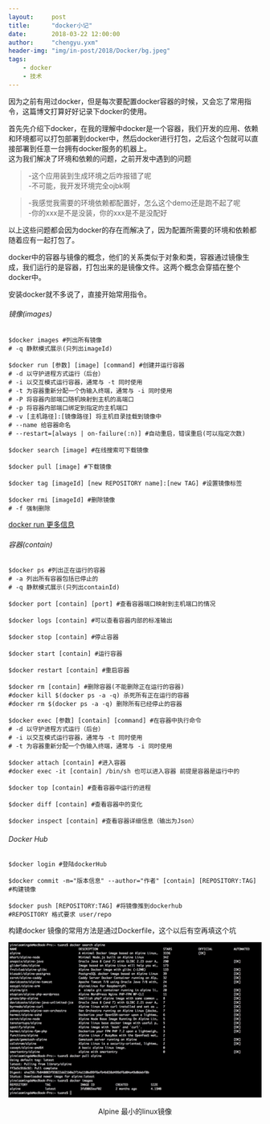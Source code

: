 ```yaml
---
layout:     post
title:      "docker小记"
date:       2018-03-22 12:00:00
author:     "chengyu.yxm"
header-img: "img/in-post/2018/Docker/bg.jpeg"
tags:
    - docker
    - 技术
---
```


因为之前有用过docker，但是每次要配置docker容器的时候，又会忘了常用指令，这篇博文打算好好记录下docker的使用。  
  
首先先介绍下docker，在我的理解中docker是一个容器，我们开发的应用、依赖和环境都可以打包部署到docker中，然后docker进行打包，之后这个包就可以直接部署到任意一台拥有docker服务的机器上。  
这为我们解决了环境和依赖的问题，之前开发中遇到的问题  
>   -这个应用装到生成环境之后咋报错了呢  
>   -不可能，我开发环境完全ojbk啊
  
>   -我感觉我需要的环境依赖都配置好，怎么这个demo还是跑不起了呢  
>   -你的xxx是不是没装，你的xxx是不是没配好  

以上这些问题都会因为docker的存在而解决了，因为配置所需要的环境和依赖都随着应有一起打包了。

docker中的容器与镜像的概念，他们的关系类似于对象和类，容器通过镜像生成，我们运行的是容器，打包出来的是镜像文件。这两个概念会穿插在整个docker中。

安装docker就不多说了，直接开始常用指令。  
###### 镜像(images)
```
$docker images #列出所有镜像
# -q 静默模式展示(只列出imageId)

$docker run [参数] [image] [command] #创建并运行容器
# -d 以守护进程方式运行（后台）
# -i 以交互模式运行容器，通常与 -t 同时使用
# -t 为容器重新分配一个伪输入终端，通常与 -i 同时使用
# -P 将容器内部端口随机映射到主机的高端口
# -p 将容器内部端口绑定到指定的主机端口
# -v [主机路径]:[镜像路径] 将主机目录挂载到镜像中
# --name 给容器命名
# --restart=[always | on-failure(:n)] #自动重启，错误重启(可以指定次数)

$docker search [image] #在线搜索可下载镜像

$docker pull [image] #下载镜像

$docker tag [imageId] [new REPOSITORY name]:[new TAG] #设置镜像标签

$docker rmi [imageId] #删除镜像
# -f 强制删除
```

[docker run 更多信息](http://www.runoob.com/docker/docker-run-command.html)

###### 容器(contain)
```
$docker ps #列出正在运行的容器
# -a 列出所有容器包括已停止的
# -q 静默模式展示(只列出containId)

$docker port [contain] [port] #查看容器端口映射到主机端口的情况

$docker logs [contain] #可以查看容器内部的标准输出

$docker stop [contain] #停止容器

$docker start [contain] #运行容器

$docker restart [contain] #重启容器

$docker rm [contain] #删除容器(不能删除正在运行的容器)
#docker kill $(docker ps -a -q) 杀死所有正在运行的容器
#docker rm $(docker ps -a -q) 删除所有已经停止的容器

$docker exec [参数] [contain] [command] #在容器中执行命令
# -d 以守护进程方式运行（后台）
# -i 以交互模式运行容器，通常与 -t 同时使用
# -t 为容器重新分配一个伪输入终端，通常与 -i 同时使用

$docker attach [contain] #进入容器
#docker exec -it [contain] /bin/sh 也可以进入容器 前提是容器是运行中的

$docker top [contain] #查看容器中运行的进程

$docker diff [contain] #查看容器中的变化

$docker inspect [contain] #查看容器详细信息（输出为Json）

```

###### Docker Hub
```
$docker login #登陆dockerHub

$docker commit -m="版本信息" --author="作者" [contain] [REPOSITORY:TAG] #构建镜像

$docker push [REPOSITORY:TAG] #将镜像推到dockerhub
#REPOSITORY 格式要求 user/repo
```

构建docker 镜像的常用方法是通过Dockerfile，这个以后有空再填这个坑 

![alpine](/img/in-post/2018/Docker/alpine.png)
<center >Alpine 最小的linux镜像</center >

